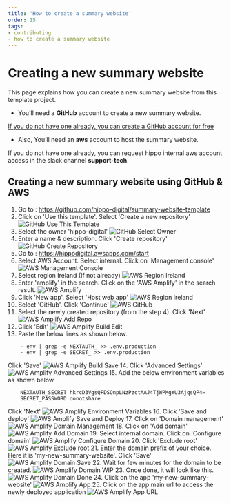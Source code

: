```yaml
---
title: 'How to create a summary website'
order: 15
tags:
- contributing
- how to create a summary website
---
```

# Creating a new summary website

This page explains how you can create a new summary website from this template project.    

- You’ll need a **GitHub** account to create a new summary website.

[If you do not have one already, you can create a GitHub account for free](/contributing/setup-access-to-contribute.md)

- Also, You’ll need an **aws** account to host the summary website.

If you do not have one already, you can request hippo internal aws account access in the slack channel **support-tech**.

## Creating a new summary website using GitHub & AWS
1. Go to : https://github.com/hippo-digital/summary-website-template
2. Click on 'Use this template'. Select 'Create a new repository'
   ![GitHub Use This Template](/images/GitHub_Use_This_Template.png)
3. Select the owner 'hippo-digital'
   ![GitHub Select Owner](/images/GitHub_Select_Owner.png)
4. Enter a name & description. Click 'Create repository'
   ![GitHub Create Repository](/images/GitHub_Create_Repo.png)
5. Go to : https://hippodigital.awsapps.com/start
6. Select AWS Account. Select internal. Click on 'Management console'
   ![AWS Management Console](/images/AWS_Management_Console.png)
7. Select region Ireland (If not already)
   ![AWS Region Ireland](/images/AWS_Region.png)
8. Enter 'amplify' in the search. Click on the 'AWS Amplify' in the search result.
   ![AWS Amplify](/images/AWS_Amplify.png)
9. Click 'New app'. Select 'Host web app'
   ![AWS Region Ireland](/images/AWS_Amplify_New_App.png)
10. Select 'GitHub'. Click 'Continue'
   ![AWS GitHub](/images/AWS_GITHUB.png)
11. Select the newly created repository (from the step 4). Click 'Next'
    ![AWS Amplify Add Repo](/images/AWS_Amplify_Add_Repo.png)
12. Click 'Edit'
    ![AWS Amplify Build Edit](/images/AWS_Amplify_Build_Edit.png)
13. Paste the below lines as shown below.
```
    - env | grep -e NEXTAUTH_ >> .env.production
    - env | grep -e SECRET_ >> .env.production
```
Click 'Save'
    ![AWS Amplify Build Save](/images/AWS_Amplify_Build_Save.png)
14. Click 'Advanced Settings'
    ![AWS Amplify Advanced Settings](/images/AWS_Amplify_Advanced_Settings.png)
15. Add the below environment variables as shown below
```
    NEXTAUTH_SECRET hkrcD3VgsQFDSOnpLNzPzctAAJ4TjWPMgYU3AjqsQP4=
    SECRET_PASSWORD donotshare
```
Click 'Next'
    ![AWS Amplify Environment Variables](/images/AWS_Amplify_Env.png)
16. Click 'Save and deploy'
    ![AWS Amplify Save and Deploy](/images/AWS_Amplify_Save_Deploy.png)
17. Click on 'Domain management'
    ![AWS Amplify Domain Management](/images/AWS_Amplify_Domain_Management.png)
18. Click on 'Add domain'
    ![AWS Amplify Add Domain](/images/AWS_Amplify_Add_Domain.png)
19. Select internal domain. Click on 'Configure domain'
    ![AWS Amplify Configure Domain](/images/AWS_Amplify_Configure_Domain.png)
20. Click 'Exclude root'
    ![AWS Amplify Exclude root](/images/AWS_Amplify_Exclude_Root.png)
21. Enter the domain prefix of your choice. Here it is 'my-new-summary-website'. Click 'Save'
    ![AWS Amplify Domain Save](/images/AWS_Amplify_Domain_Save.png)
22. Wait for few minutes for the domain to be created.
    ![AWS Amplify Domain WIP](/images/AWS_Amplify_Domain_WIP.png)
23. Once done, it will look like this.
    ![AWS Amplify Domain Done](/images/AWS_Amplify_Domain_Done.png)
24. Click on the app 'my-new-summary-website'
    ![AWS Amplify App](/images/AWS_Amplify_App.png)
25. Click on the app main url to access the newly deployed application
    ![AWS Amplify App URL](/images/AWS_Amplify_App_URL.png)
